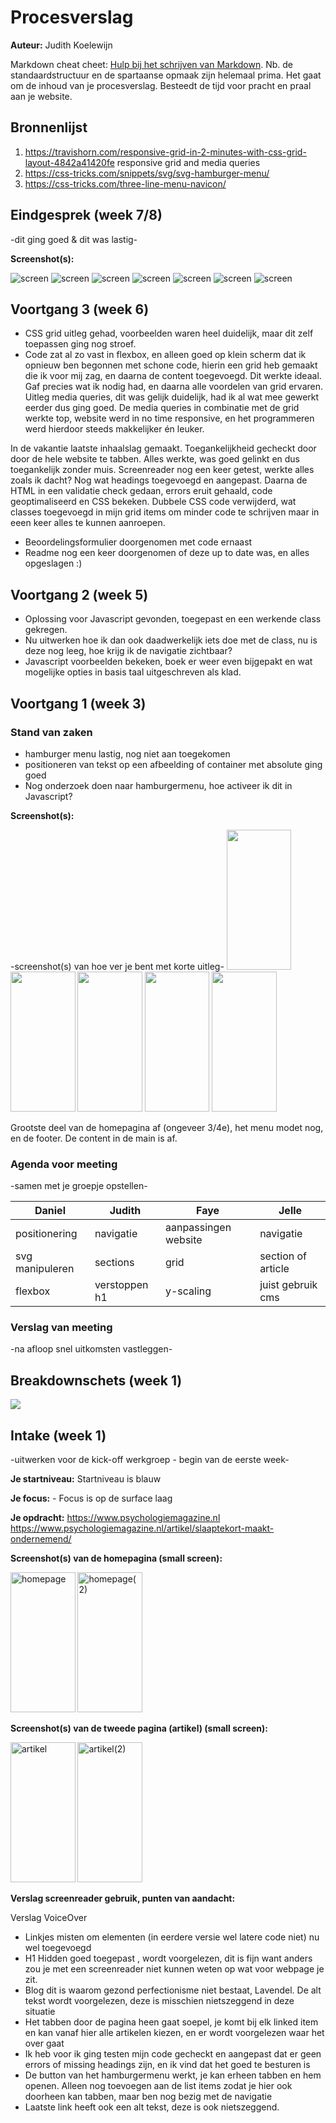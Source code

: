 # Procesverslag
**Auteur:** Judith Koelewijn

Markdown cheat cheet: [Hulp bij het schrijven van Markdown](https://github.com/adam-p/markdown-here/wiki/Markdown-Cheatsheet). Nb. de standaardstructuur en de spartaanse opmaak zijn helemaal prima. Het gaat om de inhoud van je procesverslag. Besteedt de tijd voor pracht en praal aan je website.



## Bronnenlijst
1. https://travishorn.com/responsive-grid-in-2-minutes-with-css-grid-layout-4842a41420fe responsive grid and media queries 
2. https://css-tricks.com/snippets/svg/svg-hamburger-menu/
3. https://css-tricks.com/three-line-menu-navicon/



## Eindgesprek (week 7/8)

-dit ging goed & dit was lastig-

**Screenshot(s):**

<img src="images/Screenshot 2021-01-03 at 15.22.21.png" alt="screen">
<img src="images/Screenshot 2021-01-03 at 15.22.27.png" alt="screen">
<img src="images/Screenshot 2021-01-03 at 15.22.32.png" alt="screen">
<img src="images/Screenshot 2021-01-03 at 15.22.41.png" alt="screen">
<img src="images/Screenshot 2021-01-03 at 15.22.46.png" alt="screen">
<img src="images/Screenshot 2021-01-03 at 15.22.49.png" alt="screen">
<img src="images/Screenshot 2021-01-03 at 15.22.59.png" alt="screen">



## Voortgang 3 (week 6)

- CSS grid uitleg gehad, voorbeelden waren heel duidelijk, maar dit zelf toepassen ging nog stroef. 
- Code zat al zo vast in flexbox, en alleen goed op klein scherm dat ik opnieuw ben begonnen met schone code,
hierin een grid heb gemaakt die ik voor mij zag, en daarna de content toegevoegd. Dit werkte ideaal. 
Gaf precies wat ik nodig had, en daarna alle voordelen van grid ervaren. Uitleg media queries, dit was gelijk
duidelijk, had ik al wat mee gewerkt eerder dus ging goed. De media queries in combinatie met de grid werkte top,
website werd in no time responsive, en het programmeren werd hierdoor steeds makkelijker én leuker. 

In de vakantie laatste inhaalslag gemaakt. Toegankelijkheid gecheckt door door de hele website te tabben. 
Alles werkte, was goed gelinkt en dus toegankelijk zonder muis. Screenreader nog een keer getest, werkte alles zoals ik dacht?
Nog wat headings toegevoegd en aangepast. Daarna de HTML in een validatie check gedaan, errors eruit gehaald, code geoptimaliseerd
en CSS bekeken. Dubbele CSS code verwijderd, wat classes toegevoegd in mijn grid items om minder code te schrijven maar in eeen 
keer alles te kunnen aanroepen. 

- Beoordelingsformulier doorgenomen met code ernaast
- Readme nog een keer doorgenomen of deze up to date was, en alles opgeslagen :) 



## Voortgang 2 (week 5)

- Oplossing voor Javascript gevonden, toegepast en een werkende class gekregen.
- Nu uitwerken hoe ik dan ook daadwerkelijk iets doe met de class, nu is deze nog leeg, 
hoe krijg ik de navigatie zichtbaar? 
- Javascript voorbeelden bekeken, boek er weer even bijgepakt en wat mogelijke opties in basis taal uitgeschreven als klad. 



## Voortgang 1 (week 3)

### Stand van zaken

- hamburger menu lastig, nog niet aan toegekomen
- positioneren van tekst op een afbeelding of container met absolute ging goed
- Nog onderzoek doen naar hamburgermenu, hoe activeer ik dit in Javascript? 

**Screenshot(s):**

-screenshot(s) van hoe ver je bent met korte uitleg-
<img src="images/screens/Screenshot%202020-11-26%20at%2017.41.49.png" width="103.5px" height="224px">
        <img src="images/screens/Screenshot%202020-11-26%20at%2017.42.01.png" width="103.5px" height="224px">
        <img src="images/screens/Screenshot%202020-11-26%20at%2017.42.08.png" width="103.5px" height="224px">
        <img src="images/screens/Screenshot%202020-11-26%20at%2017.42.14.png" width="103.5px" height="224px">
        <img src="images/screens/Screenshot%202020-11-26%20at%2017.42.20.png" width="103.5px" height="224px">

Grootste deel van de homepagina af (ongeveer 3/4e), het menu modet nog, en de footer.
De content in de main is af.

### Agenda voor meeting

-samen met je groepje opstellen-

| Daniel          | Judith             | Faye                   | Jelle              |
| ---             | ---                | ---                    | ---                |
| positionering   | navigatie          | aanpassingen website   | navigatie          |
| svg manipuleren | sections           | grid                   | section of article |
| flexbox         | verstoppen h1      | y-scaling              | juist gebruik cms  |

### Verslag van meeting

-na afloop snel uitkomsten vastleggen-



## Breakdownschets (week 1)

<img src="images/breakdownschets.jpg">



## Intake (week 1)
-uitwerken voor de kick-off werkgroep - begin van de eerste week-

**Je startniveau:** Startniveau is blauw

**Je focus:** - Focus is op de surface laag

**Je opdracht:** https://www.psychologiemagazine.nl https://www.psychologiemagazine.nl/artikel/slaaptekort-maakt-ondernemend/






**Screenshot(s) van de homepagina (small screen):**

<img src="images/homepage.PNG" width="103.5px" height="224px" alt="homepage">
<img src="images/homepage2.PNG" width="103.5px" height="224px" alt="homepage(2)">



**Screenshot(s) van de tweede pagina (artikel) (small screen):**

<img src="images/artikel.PNG" width="103.5px" height="224px" alt="artikel">
<img src="images/artikel2.PNG" width="103.5px" height="224px" alt="artikel(2)">


**Verslag screenreader gebruik, punten van aandacht:**




Verslag VoiceOver

- Linkjes misten om elementen (in eerdere versie wel latere code niet) nu wel toegevoegd 
- H1 Hidden goed toegepast , wordt voorgelezen, dit is fijn want anders zou je met een screenreader niet kunnen weten op wat voor webpage je zit. 
- Blog dit is waarom gezond perfectionisme niet bestaat, Lavendel. De alt tekst wordt voorgelezen, deze is misschien nietszeggend in deze situatie 
- Het tabben door de pagina heen gaat soepel, je komt bij elk linked item en kan vanaf hier alle artikelen kiezen, en er wordt voorgelezen waar het over gaat
- Ik heb voor ik ging testen mijn code gecheckt en aangepast dat er geen errors of missing headings zijn, en ik vind dat het goed te besturen is
- De button van het hamburgermenu werkt, je kan erheen tabben en hem openen. Alleen nog <a> toevoegen aan de list items zodat je hier ook doorheen kan tabben, maar ben nog bezig met de navigatie
- Laatste link heeft ook een alt tekst, deze is ook nietszeggend. 


 




